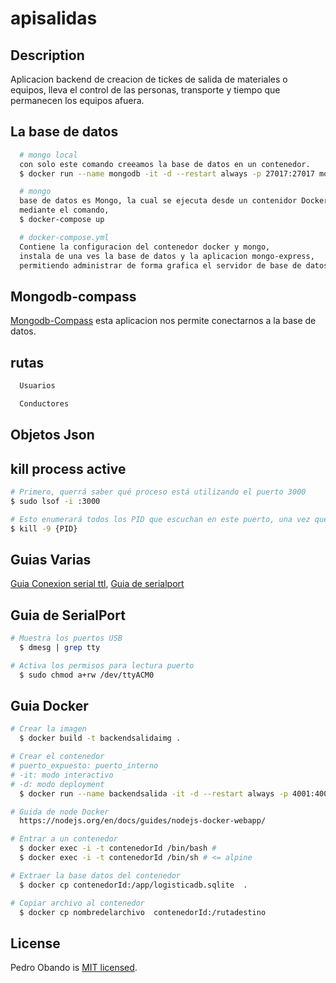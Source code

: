 # apisalidas

## Description

Aplicacion backend de creacion de tickes de salida de materiales o equipos, lleva el control de las personas, transporte y tiempo que permanecen los equipos afuera.

## La base de datos

```bash
  # mongo local
  con solo este comando creeamos la base de datos en un contenedor.
  $ docker run --name mongodb -it -d --restart always -p 27017:27017 mongo:4.2-bionic

  # mongo
  base de datos es Mongo, la cual se ejecuta desde un contenidor Docker.
  mediante el comando,
  $ docker-compose up

  # docker-compose.yml
  Contiene la configuracion del contenedor docker y mongo,
  instala de una ves la base de datos y la aplicacion mongo-express,
  permitiendo administrar de forma grafica el servidor de base de datos.
```

## Mongodb-compass

[Mongodb-Compass](https://www.mongodb.com/products/compass) esta aplicacion nos permite conectarnos a la base de datos.

## rutas

```bash
  Usuarios
```

```bash
  Conductores
```

## Objetos Json

## kill process active

```bash
# Primero, querrá saber qué proceso está utilizando el puerto 3000
$ sudo lsof -i :3000

# Esto enumerará todos los PID que escuchan en este puerto, una vez que tenga el PID puede terminarlo:
$ kill -9 {PID}
```

## Guias Varias

[Guia Conexion serial ttl](https://ubuntuperonista.blogspot.com/2017/09/como-me-conecto-traves-de-conexion-serial-ttl-ubuntu.html), [Guia de serialport](https://github.com/node-serialport/node-serialport#readme)

## Guia de SerialPort

```bash
# Muestra los puertos USB
  $ dmesg | grep tty

# Activa los permisos para lectura puerto
  $ sudo chmod a+rw /dev/ttyACM0
```

## Guia Docker

```bash
# Crear la imagen
  $ docker build -t backendsalidaimg .

# Crear el contenedor
# puerto_expuesto: puerto_interno
# -it: modo interactivo
# -d: modo deployment
  $ docker run --name backendsalida -it -d --restart always -p 4001:4000 backendsalidaimg

# Guida de node Docker
  https://nodejs.org/en/docs/guides/nodejs-docker-webapp/

# Entrar a un contenedor
  $ docker exec -i -t contenedorId /bin/bash #
  $ docker exec -i -t contenedorId /bin/sh # <= alpine

# Extraer la base datos del contenedor
  $ docker cp contenedorId:/app/logisticadb.sqlite  .

# Copiar archivo al contenedor
  $ docker cp nombredelarchivo  contenedorId:/rutadestino
```

## License

Pedro Obando is [MIT licensed](LICENSE).
